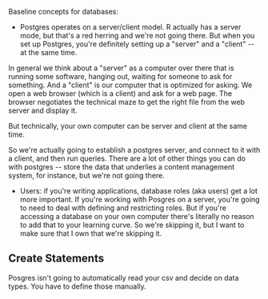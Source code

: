 

Baseline concepts for databases:

* Postgres operates on a server/client model. R actually has a server mode, but that's a red herring and we're not going there. But when you set up Postgres, you're definitely setting up a "server" and a "client" -- at the same time.

In general we think about a "server" as a computer over there that is running some software, hanging out, waiting for someone to ask for something. And a "client" is our computer that is optimized for asking. We open a web browser (which is a client) and ask for a web page. The browser negotiates the technical maze to get the right file from the web server and display it.

But technically, your own computer can be server and client at the same time.

So we're actually going to establish a postgres server, and connect to it with a client, and then run queries. There are a lot of other things you can do with postgres -- store the data that underlies a content management system, for instance, but we're not going there.  

* Users: if you're writing applications, database roles (aka users) get a lot more important. If you're working with Posgres on a server, you're going to need to deal with defining and restricting roles. But if you're accessing a database on your own computer there's literally no reason to add that to your learning curve. So we're skipping it, but I want to make sure that I own that we're skipping it.

## Create Statements

Posgres isn't going to automatically read your csv and decide on data types. You have to define those manually.
